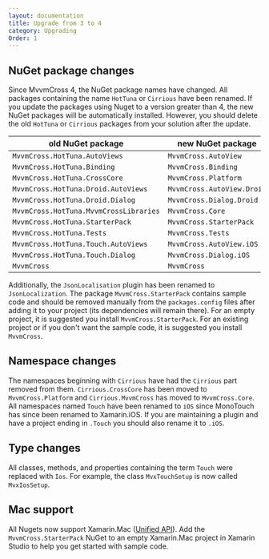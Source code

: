 ```yaml
---
layout: documentation
title: Upgrade from 3 to 4
category: Upgrading
Order: 1
---
```

## NuGet package changes

Since MvvmCross 4, the NuGet package names have changed. All packages containing the name `HotTuna` or `Cirrious` have been renamed. If you update the packages using Nuget to a version greater than 4, the new NuGet packages will be automatically installed. However, you should delete the old `HotTuna` or `Cirrious` packages from your solution after the update.

old NuGet package                      | new NuGet package
-------------------------------------- | -----------------
`MvvmCross.HotTuna.AutoViews`          | `MvvmCross.AutoView`
`MvvmCross.HotTuna.Binding`            | `MvvmCross.Binding`
`MvvmCross.HotTuna.CrossCore`          | `MvvmCross.Platform`
`MvvmCross.HotTuna.Droid.AutoViews`    | `MvvmCross.AutoView.Droid`
`MvvmCross.HotTuna.Droid.Dialog`       | `MvvmCross.Dialog.Droid`
`MvvmCross.HotTuna.MvvmCrossLibraries` | `MvvmCross.Core`
`MvvmCross.HotTuna.StarterPack`        | `MvvmCross.StarterPack`
`MvvmCross.HotTuna.Tests`              | `MvvmCross.Tests`
`MvvmCross.HotTuna.Touch.AutoViews`    | `MvvmCross.AutoView.iOS`
`MvvmCross.HotTuna.Touch.Dialog`       | `MvvmCross.Dialog.iOS`
`MvvmCross`                            | `MvvmCross`

Additionally, the `JsonLocalisation` plugin has been renamed to `JsonLocalization`.
The package `MvvmCross.StarterPack` contains sample code and should be removed manually from the `packages.config` files after adding it to your project (its dependencies will remain there). For an empty project, it is suggested you install `MvvmCross.StarterPack`. For an existing project or if you don't want the sample code, it is suggested you install `MvvmCross`.

## Namespace changes

The namespaces beginning with `Cirrious` have had the `Cirrious` part removed from them. `Cirrious.CrossCore` has been moved to `MvvmCross.Platform` and `Cirrious.MvvmCross` has moved to `MvvmCross.Core`. All namespaces named `Touch` have been renamed to `iOS` since MonoTouch has since been renamed to Xamarin.iOS. If you are maintaining a plugin and have a project ending in `.Touch` you should also rename it to `.iOS`.

## Type changes

All classes, methods, and properties containing the term `Touch` were replaced with `Ios`. For example, the class `MvxTouchSetup` is now called `MvxIosSetup`.

## Mac support

All Nugets now support Xamarin.Mac ([Unified API](https://developer.xamarin.com/guides/cross-platform/macios/unified/)). Add the `MvvmCross.StarterPack` NuGet to an empty Xamarin.Mac project in Xamarin Studio to help you get started with sample code.

